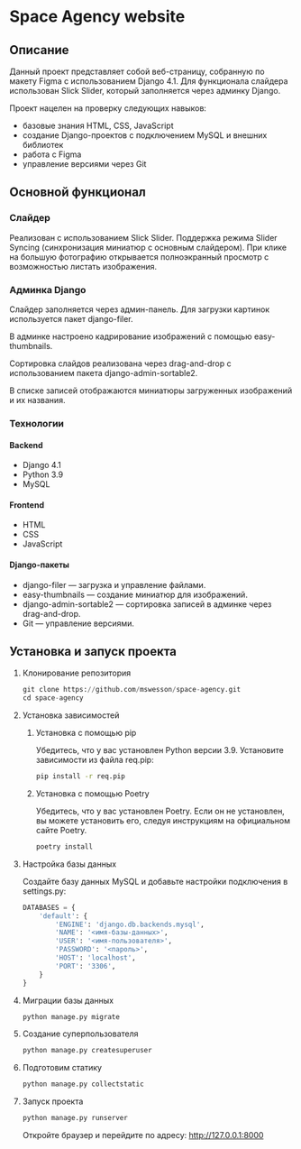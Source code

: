 # Space Agency website

## Описание

Данный проект представляет собой веб-страницу, собранную по макету Figma с использованием Django 4.1. Для функционала слайдера использован Slick Slider, который заполняется через админку Django.

Проект нацелен на проверку следующих навыков:

- базовые знания HTML, CSS, JavaScript
- создание Django-проектов с подключением MySQL и внешних библиотек
- работа с Figma
- управление версиями через Git

## Основной функционал

### Слайдер

Реализован с использованием Slick Slider.
Поддержка режима Slider Syncing (синхронизация миниатюр с основным слайдером).
При клике на большую фотографию открывается полноэкранный просмотр с возможностью листать изображения.

### Админка Django

Слайдер заполняется через админ-панель.
Для загрузки картинок используется пакет django-filer.

В админке настроено кадрирование изображений с помощью easy-thumbnails.

Сортировка слайдов реализована через drag-and-drop с использованием пакета django-admin-sortable2.

В списке записей отображаются миниатюры загруженных изображений и их названия.

### Технологии

#### Backend

- Django 4.1
- Python 3.9
- MySQL

#### Frontend

- HTML
- CSS
- JavaScript

#### Django-пакеты

- django-filer — загрузка и управление файлами.
- easy-thumbnails — создание миниатюр для изображений.
- django-admin-sortable2 — сортировка записей в админке через drag-and-drop.
- Git — управление версиями.

## Установка и запуск проекта

1. Клонирование репозитория

    ```python
    git clone https://github.com/mswesson/space-agency.git
    cd space-agency
    ```

2. Установка зависимостей

    1. Установка с помощью pip

        Убедитесь, что у вас установлен Python версии 3.9. Установите зависимости из файла req.pip:

        ```bash
        pip install -r req.pip
        ```

    2. Установка с помощью Poetry

        Убедитесь, что у вас установлен Poetry. Если он не установлен, вы можете установить его, следуя инструкциям на официальном сайте Poetry.

        ```bash
        poetry install
        ```

3. Настройка базы данных

    Создайте базу данных MySQL и добавьте настройки подключения в settings.py:

    ```python
    DATABASES = {
        'default': {
            'ENGINE': 'django.db.backends.mysql',
            'NAME': '<имя-базы-данных>',
            'USER': '<имя-пользователя>',
            'PASSWORD': '<пароль>',
            'HOST': 'localhost',
            'PORT': '3306',
        }
    }
    ```

4. Миграции базы данных

    ```bash
    python manage.py migrate
    ```

5. Создание суперпользователя

    ```bash
    python manage.py createsuperuser
    ```

6. Подготовим статику

    ```bash
    python manage.py collectstatic
    ```

7. Запуск проекта

    ```bash
    python manage.py runserver
    ```

    Откройте браузер и перейдите по адресу: <http://127.0.0.1:8000>
